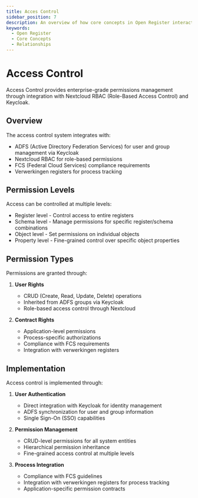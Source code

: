```yaml
---
title: Acces Control
sidebar_position: 7
description: An overview of how core concepts in Open Register interact with each other.
keywords:
  - Open Register
  - Core Concepts
  - Relationships
---
```


# Access Control

Access Control provides enterprise-grade permissions management through integration with Nextcloud RBAC (Role-Based Access Control) and Keycloak.

## Overview

The access control system integrates with:
- ADFS (Active Directory Federation Services) for user and group management via Keycloak
- Nextcloud RBAC for role-based permissions
- FCS (Federal Cloud Services) compliance requirements
- Verwerkingen registers for process tracking

## Permission Levels

Access can be controlled at multiple levels:
- Register level - Control access to entire registers
- Schema level - Manage permissions for specific register/schema combinations  
- Object level - Set permissions on individual objects
- Property level - Fine-grained control over specific object properties

## Permission Types

Permissions are granted through:
1. **User Rights**
   - CRUD (Create, Read, Update, Delete) operations
   - Inherited from ADFS groups via Keycloak
   - Role-based access control through Nextcloud

2. **Contract Rights** 
   - Application-level permissions
   - Process-specific authorizations
   - Compliance with FCS requirements
   - Integration with verwerkingen registers

## Implementation

Access control is implemented through:

1. **User Authentication**
   - Direct integration with Keycloak for identity management
   - ADFS synchronization for user and group information
   - Single Sign-On (SSO) capabilities

2. **Permission Management**
   - CRUD-level permissions for all system entities
   - Hierarchical permission inheritance
   - Fine-grained access control at multiple levels

3. **Process Integration**
   - Compliance with FCS guidelines
   - Integration with verwerkingen registers for process tracking
   - Application-specific permission contracts

